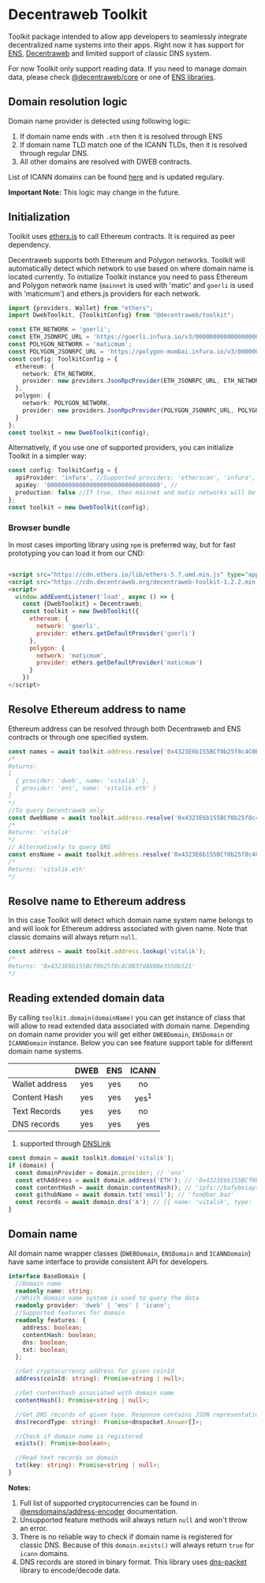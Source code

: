 # Decentraweb Toolkit
Toolkit package intended to allow app developers to seamlessly integrate decentralized name systems into their apps.
Right now it has support for [ENS](https://ens.domains/), [Decentraweb](https://www.decentraweb.org/) and limited support
of classic DNS system.

For now Toolkit only support reading data. If you need to manage domain data, please check 
[@decentraweb/core](https://www.npmjs.com/package/@decentraweb/core) or one of [ENS libraries](https://docs.ens.domains/dapp-developer-guide/ens-libraries). 

## Domain resolution logic
Domain name provider is detected using following logic:
1. If domain name ends with `.eth` then it is resolved through ENS
2. If domain name TLD match one of the ICANN TLDs, then it is resolved through regular DNS. 
3. All other domains are resolved with DWEB contracts.

List of ICANN domains can be found [here](https://data.iana.org/TLD/tlds-alpha-by-domain.txt) and is updated regulary.

**Important Note:** This logic may change in the future.

## Initialization
Toolkit uses [ethers.js](https://docs.ethers.io/v5/) to call Ethereum contracts. It is required as peer dependency.

Decentraweb supports both Ethereum and Polygon networks. Toolkit will automatically detect which network to use based on
where domain name is located currently. To initialize Toolkit instance you need to pass Ethereum and Polygon network 
name (`mainnet` is used with 'matic' and `goerli` is used with 'maticmum') and ethers.js providers for each network. 
```typescript
import {providers, Wallet} from "ethers";
import DwebToolkit, {ToolkitConfig} from "@decentraweb/toolkit";

const ETH_NETWORK = 'goerli';
const ETH_JSONRPC_URL = 'https://goerli.infura.io/v3/00000000000000000000000000000000';
const POLYGON_NETWORK = 'maticmum';
const POLYGON_JSONRPC_URL = 'https://polygon-mumbai.infura.io/v3/00000000000000000000000000000000';
const config: ToolkitConfig = {
  ethereum: {
    network: ETH_NETWORK,
    provider: new providers.JsonRpcProvider(ETH_JSONRPC_URL, ETH_NETWORK),
  },
  polygon: {
    network: POLYGON_NETWORK,
    provider: new providers.JsonRpcProvider(POLYGON_JSONRPC_URL, POLYGON_NETWORK)
  }
};
const toolkit = new DwebToolkit(config);
```
Alternatively, if you use one of supported providers, you can initialize Toolkit in a simpler way:
```typescript
const config: ToolkitConfig = {
  apiProvider: 'infura', //Supported providers: 'etherscan', 'infura', 'alchemy', 'cloudflare', 'pocket', 'ankr'
  apiKey: '00000000000000000000000000000000', //
  production: false //If true, then mainnet and matic networks will be used, otherwise goerli and maticmum
};
const toolkit = new DwebToolkit(config);
```
### Browser bundle
In most cases importing library using `npm` is preferred way, but for fast prototyping you can load it from our CND:
```html

<script src="https://cdn.ethers.io/lib/ethers-5.7.umd.min.js" type="application/javascript"></script>
<script src="https://cdn.decentraweb.org/decentraweb-toolkit-1.2.2.min.js" type="application/javascript"></script>
<script>
  window.addEventListener('load', async () => {
    const {DwebToolkit} = Decentraweb;
    const toolkit = new DwebToolkit({
      ethereum: {
        network: 'goerli',
        provider: ethers.getDefaultProvider('goerli')
      },
      polygon: {
        network: 'maticmum',
        provider: ethers.getDefaultProvider('maticmum')
      }
    })
</script>
```
## Resolve Ethereum address to name
Ethereum address can be resolved through both Decentraweb and ENS contracts or through one specified system.
```typescript
const names = await toolkit.address.resolve('0x4323E6b155BCf0b25f8c4C0B37dA808e3550b521');
/*
Returns:
[
  { provider: 'dweb', name: 'vitalik' },
  { provider: 'ens', name: 'vitalik.eth' }
]
*/
//To query Decentraweb only
const dwebName = await toolkit.address.resolve('0x4323E6b155BCf0b25f8c4C0B37dA808e3550b521', 'dweb');
/*
Returns: 'vitalik'
*/
// Alternatively to query ENS
const ensName = await toolkit.address.resolve('0x4323E6b155BCf0b25f8c4C0B37dA808e3550b521', 'ens');
/*
Returns: 'vitalik.eth'
*/

```
## Resolve name to Ethereum address
In this case Toolkit will detect which domain name system name belongs to and will look for Ethereum address associated 
with given name. Note that classic domains will always return `null`.
```typescript
const address = await toolkit.address.lookup('vitalik');
/*
Returns: '0x4323E6b155BCf0b25f8c4C0B37dA808e3550b521'
*/
```
## Reading extended domain data
By calling `toolkit.domain(domainName)` you can get instance of class that will allow to read extended data associated
with domain name. Depending on domain name provider you will get either `DWEBDomain`, `ENSDomain` or `ICANNDomain` instance.
Below you can see feature support table for different domain name systems.

|                | DWEB | ENS |      ICANN      |
|----------------|:----:|:---:|:---------------:|
| Wallet address | yes  | yes |       no        |
| Content Hash   | yes  | yes | yes<sup>1</sup> |
| Text Records   | yes  | yes |       no        |
| DNS records    | yes  | yes |       yes       |

1. supported through [DNSLink](https://dnslink.dev/)

```typescript
const domain = await toolkit.domain('vitalik');
if (domain) {
  const domainProvider = domain.provider; // 'ens'
  const ethAddress = await domain.address('ETH'); // '0x4323E6b155BCf0b25f8c4C0B37dA808e3550b521'
  const contentHash = await domain.contentHash(); // 'ipfs://bafybeiaysi4s6lnjev27ln5icwm6tueaw2vdykrtjkwiphwekaywqhcjze'
  const githubName = await domain.txt('email'); // 'foo@bar.baz'
  const records = await domain.dns('A'); // [{ name: 'vitalik', type: 'A', ttl: 3600, class: 'IN', data: '127.0.0.1'}]
}
```


## Domain name
All domain name wrapper classes (`DWEBDomain`, `ENSDomain` and `ICANNDomain`) have same interface to provide consistent API for developers.

```typescript
interface BaseDomain {
  //Domain name
  readonly name: string;
  //Which domain name system is used to query the data
  readonly provider: 'dweb' | 'ens' | 'icann';
  //Supported features for domain
  readonly features: {
    address: boolean;
    contentHash: boolean;
    dns: boolean;
    txt: boolean;
  };

  //Get cryptocurrency address for given coinId
  address(coinId: string): Promise<string | null>;

  //Get contenthash associated with domain name
  contentHash(): Promise<string | null>;

  //Get DNS records of given type. Response contains JSON representation of records
  dns(recordType: string): Promise<dnspacket.Answer[]>;

  //Check if domain name is registered
  exists(): Promise<boolean>;

  //Read text records on domain
  txt(key: string): Promise<string | null>;
}
```
**Notes:**
1. Full list of supported cryptocurrencies can be found in [@ensdomains/address-encoder](https://www.npmjs.com/package/@ensdomains/address-encoder) documentation.
2. Unsupported feature methods will always return `null` and won't throw an error. 
3. There is no reliable way to check if domain name is registered for classic DNS. Because of this `domain.exists()` will always return `true` for `icann` domains.  
4. DNS records are stored in binary format. This library uses [dns-packet](https://www.npmjs.com/package/dns-packet) library to encode/decode data.
